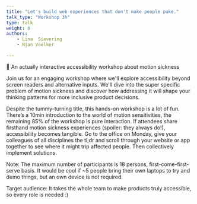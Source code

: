 ```yaml
---
title: "Let's build web experiences that don't make people puke."
talk_type: "Workshop 3h"
type: talk
weight: 8
authors:
    - Lina  Sievering
    - Njan Voelker

---
```

🎢 An actually interactive accessibility workshop about motion sickness 

Join us for an engaging workshop where we'll explore accessibility beyond screen readers and alternative inputs. We'll dive into the super specific problem of motion sickness and discover how addressing it will shape your thinking patterns for more inclusive product decisions.

Despite the tummy-turning title, this hands-on workshop is a lot of fun. There’s a 10min introduction to the world of motion sensitivities, the remaining 85% of the workshop is pure interaction. If attendees share firsthand motion sickness experiences (spoiler: they always do!), accessibility becomes tangible. Go to the office on Monday, give your colleagues of all disciplines the tl;dr and scroll through your website or app together to see where it might trip affected people. Then collectively implement solutions.

Note: The maximum number of participants is 18 persons, first-come-first-serve basis.
It would be cool if ~5 people bring their own laptops to try and demo things, but an own device is not required.

Target audience:
It takes the whole team to make products truly accessible, so every role is needed :)


